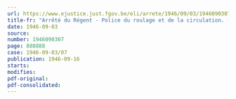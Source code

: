 ```yaml
---
url: https://www.ejustice.just.fgov.be/eli/arrete/1946/09/03/1946090307/justel
title-fr: "Arrêté du Régent - Police du roulage et de la circulation. - Signalisation routière"
date: 1946-09-03
source:
number: 1946090307
page: 888888
case: 1946-09-03/07
publication: 1946-09-16
starts:
modifies:
pdf-original:
pdf-consolidated:
---
```


